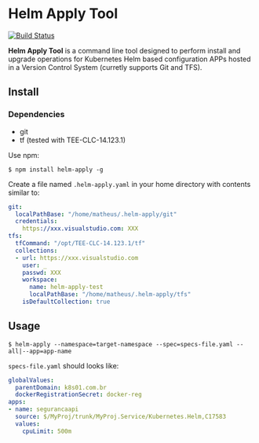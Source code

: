 # Helm Apply Tool
[![Build Status](https://travis-ci.org/OleConsignado/helm-apply.svg?branch=master)](https://travis-ci.org/OleConsignado/helm-apply)

**Helm Apply Tool** is a command line tool designed to perform install and upgrade operations for Kubernetes Helm based configuration APPs hosted in a Version Control System (curretly supports Git and TFS).

## Install

### Dependencies

* git 
* tf (tested with TEE-CLC-14.123.1)

Use npm:

```
$ npm install helm-apply -g
```

Create a file named `.helm-apply.yaml` in your home directory with contents similar to:
```yaml
git:
  localPathBase: "/home/matheus/.helm-apply/git"
  credentials:
    https://xxx.visualstudio.com: XXX
tfs:
  tfCommand: "/opt/TEE-CLC-14.123.1/tf"
  collections:
  - url: https://xxx.visualstudio.com
    user: _
    passwd: XXX
    workspace:
      name: helm-apply-test
      localPathBase: "/home/matheus/.helm-apply/tfs"
    isDefaultCollection: true
```

## Usage

```
$ helm-apply --namespace=target-namespace --spec=specs-file.yaml --all|--app=app-name
```

`specs-file.yaml` should looks like:
```yaml
globalValues:
  parentDomain: k8s01.com.br
  dockerRegistrationSecret: docker-reg
apps:
- name: segurancaapi
  source: $/MyProj/trunk/MyProj.Service/Kubernetes.Helm,C17583
  values:
    cpuLimit: 500m
```
